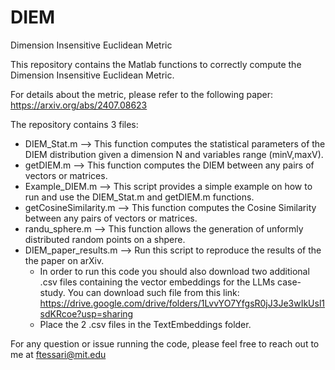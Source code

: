 # DIEM
Dimension Insensitive Euclidean Metric

This repository contains the Matlab functions to correctly compute the Dimension Insensitive Euclidean Metric.

For details about the metric, please refer to the following paper: https://arxiv.org/abs/2407.08623

The repository contains 3 files:
- DIEM_Stat.m --> This function computes the statistical parameters of the DIEM distribution given a dimension N and variables range (minV,maxV).
- getDIEM.m --> This function computes the DIEM between any pairs of vectors or matrices.
- Example_DIEM.m --> This script provides a simple example on how to run and use the DIEM_Stat.m and getDIEM.m functions.
- getCosineSimilarity.m --> This function computes the Cosine Similarity between any pairs of vectors or matrices.
- randu_sphere.m --> This function allows the generation of unformly distributed random points on a shpere.
- DIEM_paper_results.m --> Run this script to reproduce the results of the the paper on arXiv.
  - In order to run this code you should also download two additional .csv files containing the vector embeddings for the LLMs case-study. You can download such file from this link: https://drive.google.com/drive/folders/1LvvYO7YfgsR0jJ3Je3wIkUsl1sdKRcoe?usp=sharing
  - Place the 2 .csv files in the TextEmbeddings folder.
 

For any question or issue running the code, please feel free to reach out to me at ftessari@mit.edu
